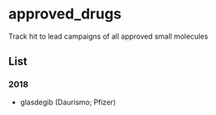 # approved_drugs
Track hit to lead campaigns of all approved small molecules


## List

### 2018

 - glasdegib (Daurismo; Pfizer)
